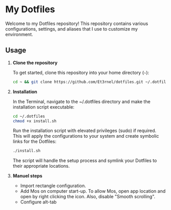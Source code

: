 # My Dotfiles

Welcome to my Dotfiles repository! This repository contains various configurations, settings, and aliases that I use to customize my environment.

## Usage

1. **Clone the repository**

   To get started, clone this repository into your home directory (`~`):

   ```bash
   cd ~ && git clone https://github.com/Et3rnel/dotfiles.git ~/.dotfiles
   ```

2. **Installation**

    In the Terminal, navigate to the ~/.dotfiles directory and make the installation script executable:

    ```bash
    cd ~/.dotfiles
    chmod +x install.sh
    ```

    Run the installation script with elevated privileges (sudo) if required. This will apply the configurations to your system and create symbolic links for the Dotfiles:

    ```bash
    ./install.sh
    ```
    The script will handle the setup process and symlink your Dotfiles to their appropriate locations.

3. **Manuel steps**

    - Import rectangle configuration.
    - Add Mos on computer start-up. To allow Mos, open app location and open by right clicking the icon. Also, disable "Smooth scrolling".
    - Configure alt-tab